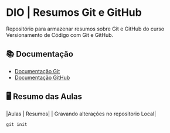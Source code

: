 
# DIO | Resumos Git e GitHub

Repositório para armazenar resumos sobre Git e GitHub do curso Versionamento de Código com Git e GitHub.

## 📚 Documentação 
- [Documentação Git](https://git-scm.com/doc)
- [Documentação GitHub](https://docs.github.com/pt)

## 🖥 Resumo das Aulas 
|Aulas | Resumos|
| Gravando alterações no repositorio Local|


```
git init
```
